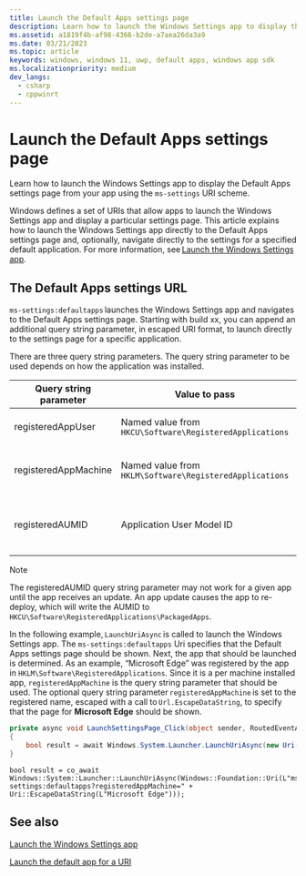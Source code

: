 ```yaml
---
title: Launch the Default Apps settings page
description: Learn how to launch the Windows Settings app to display the Default Apps settings page from your app using the ms-settings URI scheme.
ms.assetid: a1819f4b-af98-4366-b2de-a7aea26da3a9
ms.date: 03/21/2023
ms.topic: article
keywords: windows, windows 11, uwp, default apps, windows app sdk
ms.localizationpriority: medium
dev_langs:
  - csharp
  - cppwinrt
---
```


# Launch the Default Apps settings page

Learn how to launch the Windows Settings app to display the Default Apps settings page from your app using the `ms-settings` URI scheme.

Windows defines a set of URIs that allow apps to launch the Windows Settings app and display a particular settings page. This article explains how to launch the Windows Settings app directly to the Default Apps settings page and, optionally, navigate directly to the settings for a specified default application. For more information, see [Launch the Windows Settings app](launch-settings-app.md).

## The Default Apps settings URL

`ms-settings:defaultapps` launches the Windows Settings app and navigates to the Default Apps settings page. Starting with build xx, you can append an additional query string parameter, in escaped URI format, to launch directly to the settings page for a specific application.

There are three query string parameters. The query string parameter to be used depends on how the application was installed.

| Query string parameter | Value to pass | When to use |
|--------|--------|--------|
| registeredAppUser | Named value from `HKCU\Software\RegisteredApplications` | The app was installed per user, and the registration for the app was written to `HKCU\Software\RegisteredApplications`. |
| registeredAppMachine | Named value from `HKLM\Software\RegisteredApplications` | The app was installed per machine, and the registration for the app was written to `HKLM\Software\RegisteredApplications`. |
| registeredAUMID | Application User Model ID | The app was registered with Package Manager using a manifest declaring that the app handles File Types ([uap:FileTypeAssociation](/uwp/schemas/appxpackage/uapmanifestschema/element-uap-filetypeassociation)) or URI schemes ([uap:Protocol](/uwp/schemas/appxpackage/uapmanifestschema/element-uap-protocol)). |

>[!NOTE]
>The registeredAUMID query string parameter may not work for a given app until the app receives an update. An app update causes the app to re-deploy, which will write the AUMID to `HKCU\Software\RegisteredApplications\PackagedApps`.

In the following example, `LaunchUriAsync` is called to launch the Windows Settings app. The `ms-settings:defaultapps` Uri specifies that the Default Apps settings page should be shown. Next, the app that should be launched is determined. As an example, “Microsoft Edge” was registered by the app in `HKLM\Software\RegisteredApplications`. Since it is a per machine installed app, `registeredAppMachine` is the query string parameter that should be used. The optional query string parameter `registeredAppMachine` is set to the registered name, escaped with a call to `Url.EscapeDataString`, to specify that the page for **Microsoft Edge** should be shown.

```csharp
private async void LaunchSettingsPage_Click(object sender, RoutedEventArgs e)
{
    bool result = await Windows.System.Launcher.LaunchUriAsync(new Uri("ms-settings:defaultapps?registeredAppMachine=" + Uri.EscapeDataString(("Microsoft Edge")));
}
```

```cppwinrt
bool result = co_await Windows::System::Launcher::LaunchUriAsync(Windows::Foundation::Uri(L"ms-settings:defaultapps?registeredAppMachine=" + Uri::EscapeDataString(L"Microsoft Edge")));
```

## See also

[Launch the Windows Settings app](launch-settings-app.md)

[Launch the default app for a URI](launch-default-app.md)

